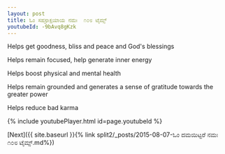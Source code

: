```yaml
---
layout: post
title: ಓಂ ಸಹಸ್ರಾಕ್ಷಯಾಯ ನಮಃ  ೧೦೮ ಟೈಮ್ಸ್
youtubeId: -9bAvq8gKzk
---
```

 
 
Helps get goodness, bliss and peace and God's blessings
 
Helps remain focused, help generate inner energy 
 
Helps boost physical and mental health 
 
Helps remain grounded and generates a sense of gratitude towards the greater power 
 
Helps reduce bad karma
 
 
 
 


{% include youtubePlayer.html id=page.youtubeId %}
 
[Next]({{ site.baseurl }}{% link  split2/_posts/2015-08-07-ಓಂ ದಮಯಿಟ್ಟರೆ ನಮಃ ೧೦೮ ಟೈಮ್ಸ್.md%})
 
